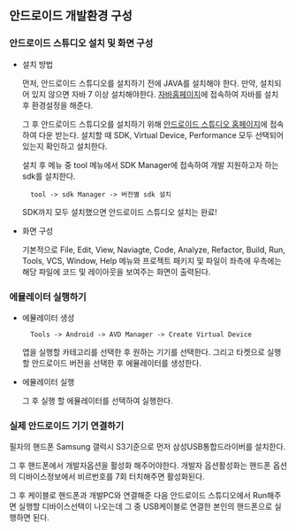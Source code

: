 ## 안드로이드 개발환경 구성 ##

### 안드로이드 스튜디오 설치 및 화면 구성 ###

* 설치 방법

	먼저, 안드로이드 스튜디오를 설치하기 전에 JAVA를 설치해야 한다. 만약, 설치되어 있지 않으면 자바 7 이상 설치해야한다. [자바홈페이지](https://www.java.com/ko/download/)에 접속하여 자바를 설치 후 환경설정을 해준다. 

	그 후 안드로이드 스튜디오를 설치하기 위해 [안드로이드 스튜디오 홈페이지](https://developer.android.com/index.html)에 접속하여 다운 받는다. 설치할 때 SDK, Virtual Device, Performance 모두 선택되어있는지 확인하고 설치한다.
	

	설치 후 메뉴 중 tool 메뉴에서 SDK Manager에 접속하여 개발 지원하고자 하는 sdk를 설치한다.
	
		tool -> sdk Manager -> 버전별 sdk 설치

	SDK까지 모두 설치했으면 안드로이드 스튜디오 설치는 완료!


* 화면 구성 

	기본적으로 File, Edit, View, Naviagte, Code, Analyze, Refactor, Build, Run, Tools, VCS, Window, Help 메뉴와 프로젝트 패키지 및 파일이 좌측에 우측에는 해당 파일에 코드 및 레이아웃을 보여주는 화면이 출력된다.

	
### 에뮬레이터 실행하기 ###

* 에뮬레이터 생성
	
		Tools -> Android -> AVD Manager -> Create Virtual Device 

	앱을 실행할 카테고리를 선택한 후 원하는 기기를 선택한다. 그리고 타켓으로 실행할 안드로이드 버전을 선택한 후 에뮬레이터를 생성한다. 

* 에뮬레이터 실행
	
	그 후 실행 할 에뮬레이터를 선택하여 실행한다.

### 실제 안드로이드 기기 연결하기 ###

필자의 핸드폰 Samsung 갤럭시 S3기준으로 먼저 삼성USB통합드라이버를 설치한다.

그 후 핸드폰에서 개발자옵션을 활성화 해주어야한다. 개발자 옵션활성화는 핸드폰 옵션의 디바이스정보에서 비르번호를 7회 터치해주면 활성화된다.

그 후 케이블로 핸드폰과 개발PC와 연결해준 다음 안드로이드 스튜디오에서 Run해주면 실행할 디바이스선택이 나오는데 그 중 USB케이블로 연결한 본인의 핸드폰으로 실행하면 된다.


